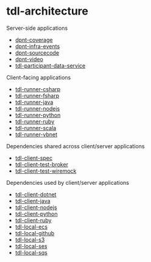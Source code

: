 # tdl-architecture

Server-side applications
- [dpnt-coverage](dpnt-coverage.md)
- [dpnt-infra-events](dpnt-infra-events.md)
- [dpnt-sourcecode](dpnt-sourcecode.md)
- [dpnt-video](dpnt-video.md)
- [tdl-participant-data-service](tdl-participant-data-service.md)

Client-facing applications
- [tdl-runner-csharp](tdl-runner-csharp.md)
- [tdl-runner-fsharp](tdl-runner-fsharp.md)
- [tdl-runner-java](tdl-runner-java.md)
- [tdl-runner-nodejs](tdl-runner-nodejs.md)
- [tdl-runner-python](tdl-runner-python.md)
- [tdl-runner-ruby](tdl-runner-ruby.md)
- [tdl-runner-scala](tdl-runner-scala.md)
- [tdl-runner-vbnet](tdl-runner-vbnet.md)

Dependencies shared across client/server applications
- [tdl-client-spec](tdl-client-spec.md)
- [tdl-client-test-broker](tdl-client-test-broker.md)
- [tdl-client-test-wiremock](tdl-client-test-wiremock.md)

Dependencies used by client/server applications
- [tdl-client-dotnet](tdl-client-dotnet.md)
- [tdl-client-java](tdl-client-java.md)
- [tdl-client-nodejs](tdl-client-nodejs.md)
- [tdl-client-python](tdl-client-python.md)
- [tdl-client-ruby](tdl-client-ruby.md)
- [tdl-local-ecs](tdl-local-ecs.md)
- [tdl-local-github](tdl-local-github.md)
- [tdl-local-s3](tdl-local-s3.md)
- [tdl-local-ses](tdl-local-ses.md)
- [tdl-local-sqs](tdl-local-sqs.md)